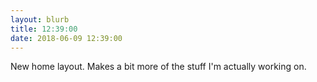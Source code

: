 ```yaml
---
layout: blurb
title: 12:39:00
date: 2018-06-09 12:39:00
---
```


New home layout. Makes a bit more of the stuff I'm actually working on.